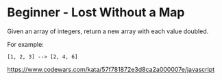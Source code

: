 # Beginner - Lost Without a Map

Given an array of integers, return a new array with each value doubled.

For example:

```
[1, 2, 3] --> [2, 4, 6]
```

<https://www.codewars.com/kata/57f781872e3d8ca2a000007e/javascript>